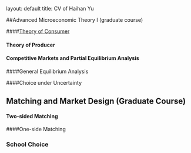 layout: default
title: CV of Haihan Yu

##Advanced Microeconomic Theory I (graduate course)

####[Theory of Consumer]("/Teaching/consumer.pdf")

#### Theory of Producer

#### Competitive Markets and Partial Equilibrium Analysis

####General Equilibrium Analysis

####Choice under Uncertainty			 				 			 		



## Matching and Market Design (Graduate Course) 

#### Two-sided Matching

####One-side Matching  

### School Choice









